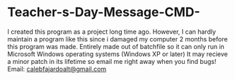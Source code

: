 # Teacher-s-Day-Message-CMD-
I created this program as a project long time ago. However, I can hardly maintain a program like this since i damaged my computer 2 months before this program was made. 
Entirely made out of batchfile so it can only run in Microsoft Windows operating systems (Windows XP or later)
It may recieve a minor patch in its lifetime so email me right away when you find bugs! 
Email: calebfajardoalt@gmail.com
